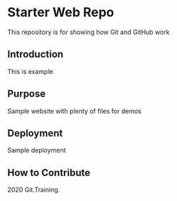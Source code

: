 # Starter Web Repo

This repository is for showing how Git and GitHub work

## Introduction
This is example

## Purpose

Sample website with plenty of files for demos

## Deployment

Sample deployment
## How to Contribute

2020 Git.Training.
